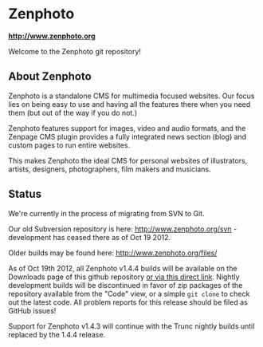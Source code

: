 Zenphoto
========

**http://www.zenphoto.org**

Welcome to the Zenphoto git repository!

About Zenphoto
--------------

Zenphoto is a standalone CMS for multimedia focused websites. Our focus lies on being easy to use and having all the features there when you need them (but out of the way if you do not.)

Zenphoto features support for images, video and audio formats, and the Zenpage CMS plugin provides a fully integrated news section (blog) and custom pages to run entire websites.

This makes Zenphoto the ideal CMS for personal websites of illustrators, artists, designers, photographers, film makers and musicians.

Status
------

We're currently in the process of migrating from SVN to Git.

Our old Subversion repository is here: http://www.zenphoto.org/svn - development has ceased there as of Oct 19 2012.

Older builds may be found here: http://www.zenphoto.org/files/

As of Oct 19th 2012, all Zenphoto v1.4.4 builds will be available on the Downloads page of this github repository [or via this direct link](https://github.com/zenphoto/zenphoto/zipball/master). Nightly development builds will be discontinued in favor of zip packages of the repository available from the "Code" view, or a simple `git clone` to check out the latest code. All problem reports for this release should be filed as GitHub issues!

Support for Zenphoto v1.4.3 will continue with the Trunc nightly builds until replaced by the 1.4.4 release.
